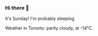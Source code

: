 ### Hi there :wave:

It's Sunday! I'm probably sleeping.

Weather in Toronto: partly cloudy, at -14°C.
